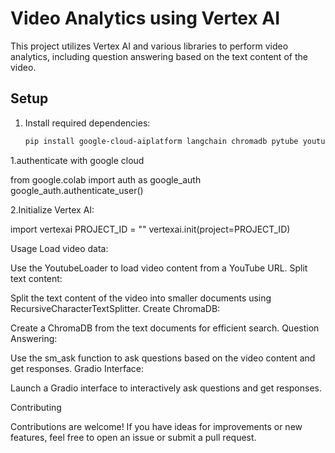 # Video Analytics using Vertex AI

This project utilizes Vertex AI and various libraries to perform video analytics, including question answering based on the text content of the video.

## Setup

1. Install required dependencies:
   ```bash
   pip install google-cloud-aiplatform langchain chromadb pytube youtube-transcript-api gradio
1.authenticate with google cloud

from google.colab import auth as google_auth
google_auth.authenticate_user()

2.Initialize Vertex AI:

import vertexai
PROJECT_ID = "<your-project-id>"
vertexai.init(project=PROJECT_ID)

Usage
Load video data:

Use the YoutubeLoader to load video content from a YouTube URL.
Split text content:

Split the text content of the video into smaller documents using RecursiveCharacterTextSplitter.
Create ChromaDB:

Create a ChromaDB from the text documents for efficient search.
Question Answering:

Use the sm_ask function to ask questions based on the video content and get responses.
Gradio Interface:

Launch a Gradio interface to interactively ask questions and get responses.

Contributing

Contributions are welcome! If you have ideas for improvements or new features, feel free to open an issue or submit a pull request.
